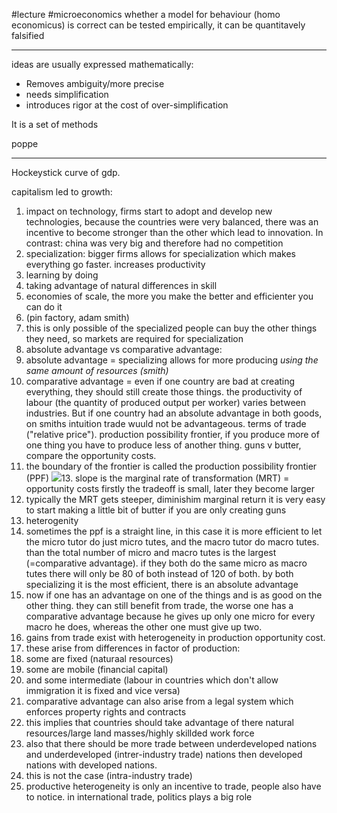 #lecture #microeconomics 
whether a model for behaviour (homo economicus) is correct can be tested empirically, it can be quantitavely falsified


---

ideas are usually expressed mathematically:

- Removes ambiguity/more precise
- needs simplification
- introduces rigor at the cost of over-simplification
  

It is a set of methods

poppe

---

Hockeystick curve of gdp.

capitalism led to growth:

1. impact on technology, firms start to adopt and develop new technologies, because the countries were very balanced, there was an incentive to become stronger than the other which lead to innovation. In contrast: china was very big and therefore had no competition
2. specialization: bigger firms allows for specialization which makes everything go faster. increases productivity
3. learning by doing
4. taking advantage of natural differences in skill
5. economies of scale, the more you make the better and efficienter you can do it
6. (pin factory, adam smith)
7. this is only possible of the specialized people can buy the other things they need, so markets are required for specialization
8. absolute advantage vs comparative advantage:
9. absolute advantage = specializing allows for more producing _using the same amount of resources (smith)_
10. comparative advantage = even if one country are bad at creating everything, they should still create those things. the productivity of labour (the quantity of produced output per worker) varies between industries. But if one country had an absolute advantage in both goods, on smiths intuition trade wuuld not be advantageous. terms of trade ("relative price"). production possibility frontier, if you produce more of one thing you have to produce less of another thing. guns v butter, compare the opportunity costs.
11. the boundary of the frontier is called the production possibility frontier (PPF)
![](https://beta.appflowy.cloud/api/file_storage/a53337fe-dfc7-47dd-a9a1-62a9dfb0ec4b/v1/blob/3199e50f%2Dc911%2D5388%2D8738%2D6e797ab307d1/tAIb4i7rMLjw0G962OGm4BDHm8AvUpR0ikfPgAoccE4=.png)13. slope is the marginal rate of transformation (MRT) = opportunity costs firstly the tradeoff is small, later they become larger
14. typically the MRT gets steeper, diminishim marginal return it is very easy to start making a little bit of butter if you are only creating guns
15. heterogenity
16. sometimes the ppf is a straight line, in this case it is more efficient to let the micro tutor do just micro tutes, and the macro tutor do macro tutes. than the total number of micro and macro tutes is the largest (=comparative advantage). if they both do the same micro as macro tutes there will only be 80 of both instead of 120 of both. by both specializing it is the most efficient, there is an absolute advantage
17. now if one has an advantage on one of the things and is as good on the other thing. they can still benefit from trade, the worse one has a comparative advantage because he gives up only one micro for every macro he does, whereas the other one must give up two.
18. gains from trade exist with heterogeneity in production opportunity cost.
19. these arise from differences in factor of production:
20. some are fixed (naturaal resources)
21. some are mobile (financial capital)
22. and some intermediate (labour in countries which don't allow immigration it is fixed and vice versa)
23. comparative advantage can also arise from a legal system which enforces property rights and contracts
24. this implies that countries should take advantage of there natural resources/large land masses/highly skillded work force
25. also that there should be more trade between underdeveloped nations and underdeveloped (intrer-industry trade) nations then developed nations with developed nations.
26. this is not the case (intra-industry trade)
27. productive heterogeneity is only an incentive to trade, people also have to notice. in international trade, politics plays a big role